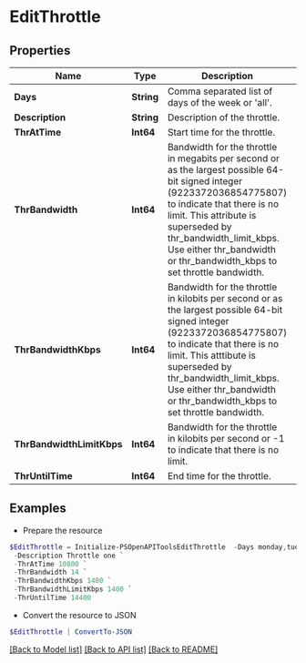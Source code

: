# EditThrottle
## Properties

Name | Type | Description | Notes
------------ | ------------- | ------------- | -------------
**Days** | **String** | Comma separated list of days of the week or &#39;all&#39;. | [optional] 
**Description** | **String** | Description of the throttle. | [optional] 
**ThrAtTime** | **Int64** | Start time for the throttle. | [optional] 
**ThrBandwidth** | **Int64** | Bandwidth for the throttle in megabits per second or as the largest possible 64-bit signed integer (9223372036854775807) to indicate that there is no limit. This attribute is superseded by thr_bandwidth_limit_kbps. Use either thr_bandwidth or thr_bandwidth_kbps to set throttle bandwidth. | [optional] 
**ThrBandwidthKbps** | **Int64** | Bandwidth for the throttle in kilobits per second or as the largest possible 64-bit signed integer (9223372036854775807) to indicate that there is no limit. This atttibute is superseded by thr_bandwidth_limit_kbps. Use either thr_bandwidth or thr_bandwidth_kbps to set throttle bandwidth. | [optional] 
**ThrBandwidthLimitKbps** | **Int64** | Bandwidth for the throttle in kilobits per second or -1 to indicate that there is no limit. | [optional] 
**ThrUntilTime** | **Int64** | End time for the throttle. | [optional] 

## Examples

- Prepare the resource
```powershell
$EditThrottle = Initialize-PSOpenAPIToolsEditThrottle  -Days monday,tuesday `
 -Description Throttle one `
 -ThrAtTime 10800 `
 -ThrBandwidth 14 `
 -ThrBandwidthKbps 1400 `
 -ThrBandwidthLimitKbps 1400 `
 -ThrUntilTime 14400
```

- Convert the resource to JSON
```powershell
$EditThrottle | ConvertTo-JSON
```

[[Back to Model list]](../README.md#documentation-for-models) [[Back to API list]](../README.md#documentation-for-api-endpoints) [[Back to README]](../README.md)

